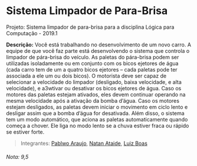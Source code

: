 # Sistema Limpador de Para-Brisa
Projeto: Sistema limpador de para-brisa para a disciplina Lógica para Computação - 2019.1 

  **Descrição:** Você está trabalhando no desenvolvimento de um novo carro. A equipe de que você faz parte está desenvolvendo o sistema que controla o limpador de pára-brisa do veículo. As paletas do pára-brisa podem ser utilizadas isoladamente ou em conjunto com os bicos ejetores de água (cada carro tem de um a quatro bicos ejetores – cada paletas pode ter associada a ele um ou dois bicos). O motorista deve ser capaz de selecionar a velocidade do limpador (desligado, baixa velocidade, e alta velocidade), e a3wtivar ou desativar os bicos ejetores de água. Caso os motores das paletas estejam ativados, eles devem continuar operando na mesma velocidade após a ativação da bomba d’água. Caso os motores estejam desligados, as paletas devem iniciar o movimento em ciclo lento e desligar assim que a bomba d’água for desativada. Além disso, o sistema tem um modo automático, que aciona as paletas automaticamente quando começa a chover. Ele liga no modo lento se a chuva estiver fraca ou rápido se estiver forte.

> Integrantes: [Pablwo Araujo](https://github.com/pablwoAraujo), [Natan Ataide](https://github.com/natansouzaa), [Luiz Boas](https://github.com/LFVilasBoas)

###### Nota: 9,5
